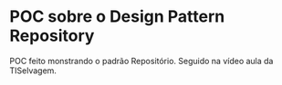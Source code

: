 # POC sobre o Design Pattern Repository
POC feito monstrando o padrão Repositório. Seguido na vídeo aula da TISelvagem. 

